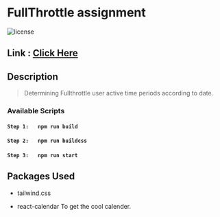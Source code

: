 
# FullThrottle assignment

![license](https://img.shields.io/badge/license-MIT-blue.svg)</a>

## Link : [Click Here](https://elegant-heyrovsky-ed2f7d.netlify.app/)

## Description
> Determining Fullthrottle user active time periods according to date.

### Available Scripts

#### `Step 1:   npm run build`

#### `Step 2:   npm run buildcss`

#### `Step 3:   npm run start`


## Packages Used

- tailwind.css

- react-calendar
To get the cool calender.

